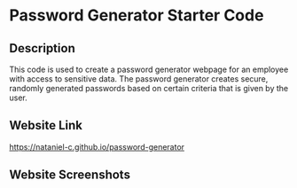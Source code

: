 # Password Generator Starter Code

## Description

This code is used to create a password generator webpage for an employee with access to sensitive data. The password generator creates secure, randomly generated passwords based on certain criteria that is given by the user.

## Website Link

https://nataniel-c.github.io/password-generator

## Website Screenshots

